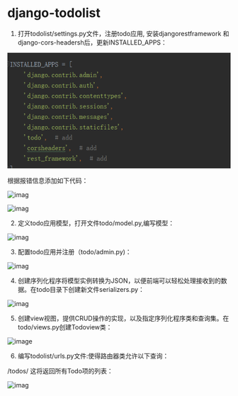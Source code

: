 # django-todolist

1. 打开todolist/settings.py文件，注册todo应用, 安装djangorestframework 和django-cors-headersh后，更新INSTALLED_APPS：

![imag](https://github.com/Hwhisper/django-todolist/blob/master/image/settings1.png)

根据报错信息添加如下代码：

![imag]()

![imag]()

2. 定义todo应用模型，打开文件todo/model.py,编写模型：

![imag]()

3. 配置todo应用并注册（todo/admin.py)：

![imag]()

4. 创建序列化程序将模型实例转换为JSON，以便前端可以轻松处理接收到的数据。在todo目录下创建新文件serializers.py：

![imag]()

5. 创建view视图，提供CRUD操作的实现，以及指定序列化程序类和查询集。在todo/views.py创建Todoview类：

![image]()

6. 编写todolist/urls.py文件:使得路由器类允许以下查询：

/todos/ 这将返回所有Todo项的列表：

![imag]() 
